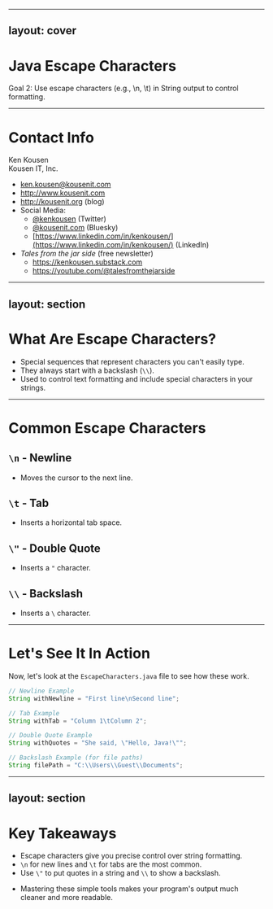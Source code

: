 

---
layout: cover
---

# Java Escape Characters

<div class="pt-12">
  <span class="px-2 py-1 rounded">
    Goal 2: Use escape characters (e.g., \n, \t) in String output to control formatting.
  </span>
</div>

---

# Contact Info

Ken Kousen<br>
Kousen IT, Inc.

- ken.kousen@kousenit.com
- http://www.kousenit.com
- http://kousenit.org (blog)
- Social Media:
  - [@kenkousen](https://twitter.com/kenkousen) (Twitter)
  - [@kousenit.com](https://bsky.app/profile/kousenit.com) (Bluesky)
  - [https://www.linkedin.com/in/kenkousen/](https://www.linkedin.com/in/kenkousen/) (LinkedIn)
- *Tales from the jar side* (free newsletter)
  - https://kenkousen.substack.com
  - https://youtube.com/@talesfromthejarside

---
layout: section
---

# What Are Escape Characters?

<v-clicks>

- Special sequences that represent characters you can't easily type.
- They always start with a backslash (`\\`).
- Used to control text formatting and include special characters in your strings.

</v-clicks>

---

# Common Escape Characters

<div class="grid grid-cols-2 gap-8">

<div>

## **`\n` - Newline**
- Moves the cursor to the next line.

## **`\t` - Tab**
- Inserts a horizontal tab space.

</div>

<div>

## **`\"` - Double Quote**
- Inserts a `"` character.

## **`\\` - Backslash**
- Inserts a `\` character.

</div>

</div>

---

# Let's See It In Action

Now, let's look at the `EscapeCharacters.java` file to see how these work.

```java
// Newline Example
String withNewline = "First line\nSecond line";

// Tab Example
String withTab = "Column 1\tColumn 2";

// Double Quote Example
String withQuotes = "She said, \"Hello, Java!\"";

// Backslash Example (for file paths)
String filePath = "C:\\Users\\Guest\\Documents";
```

---
layout: section
---

# Key Takeaways

<v-clicks>

- Escape characters give you precise control over string formatting.
- `\n` for new lines and `\t` for tabs are the most common.
- Use `\"` to put quotes in a string and `\\` to show a backslash.

</v-clicks>

<v-clicks>

- Mastering these simple tools makes your program's output much cleaner and more readable.

</v-clicks>

